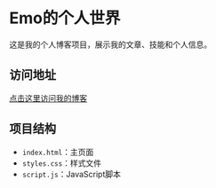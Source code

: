 # Emo的个人世界

这是我的个人博客项目，展示我的文章、技能和个人信息。

## 访问地址
[点击这里访问我的博客](https://你的用户名.github.io/你的仓库名)

## 项目结构
- `index.html`：主页面
- `styles.css`：样式文件
- `script.js`：JavaScript脚本
